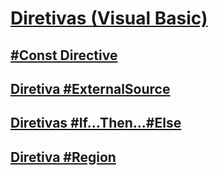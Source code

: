 # [Diretivas (Visual Basic)](directives.md)
## [#Const Directive](TocOutOfQuery)
## [Diretiva #ExternalSource](externalsource-directive.md)
## [Diretivas #If...Then...#Else](if-then-else-directives.md)
## [Diretiva #Region](region-directive.md)
